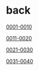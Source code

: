 # back

[0001-0010](back%2017104742416280e6b15adedc4bfd228b/0001-0010%20171047424162809e93a8cca7033a0459.md)

[0011-0020](back%2017104742416280e6b15adedc4bfd228b/0011-0020%2016704742416280ce8d0edd5ba4a9bd81.md)

[0021-0030](back%2017104742416280e6b15adedc4bfd228b/0021-0030%2016b04742416280a59581c31480178ae3.md)

[0031-0040](back%2017104742416280e6b15adedc4bfd228b/0031-0040%2016f04742416280cda9a3eaa9ec8cc148.md)